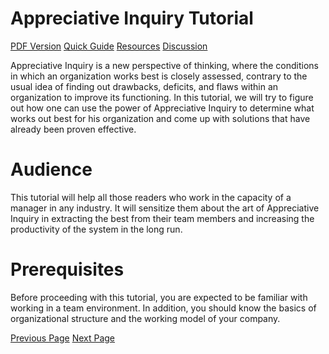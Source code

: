 # Appreciative Inquiry Tutorial
[PDF Version](../appreciative_inquiry/appreciative_inquiry_pdf_version.md)
[Quick Guide](../appreciative_inquiry/appreciative_inquiry_quick_guide.md)
[Resources](../appreciative_inquiry/appreciative_inquiry_useful_resources.md)
[Discussion](../appreciative_inquiry/appreciative_inquiry_discussion.md)

Appreciative Inquiry is a new perspective of thinking, where the conditions in which an organization works best is closely assessed, contrary to the usual idea of finding out drawbacks, deficits, and flaws within an organization to improve its functioning. In this tutorial, we will try to figure out how one can use the power of Appreciative Inquiry to determine what works out best for his organization and come up with solutions that have already been proven effective.

# Audience
This tutorial will help all those readers who work in the capacity of a manager in any industry. It will sensitize them about the art of Appreciative Inquiry in extracting the best from their team members and increasing the productivity of the system in the long run.

# Prerequisites
Before proceeding with this tutorial, you are expected to be familiar with working in a team environment. In addition, you should know the basics of organizational structure and the working model of your company.


[Previous Page](../appreciative_inquiry/index.md) [Next Page](../appreciative_inquiry/appreciative_inquiry_introduction.md) 
